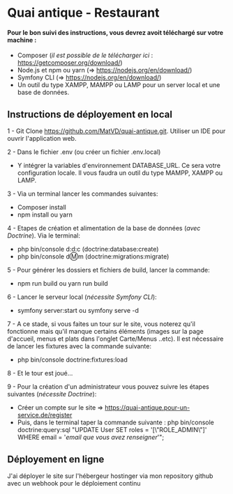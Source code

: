 # Quai antique - Restaurant

#### Pour le bon suivi des instructions, vous devrez avoit téléchargé sur votre machine : 
- Composer (_il est possible de le télécharger ici_ : https://getcomposer.org/download/)
- Node.js et npm ou yarn (=> https://nodejs.org/en/download/)
- Symfony CLI (=> https://nodejs.org/en/download/)
- Un outil du type XAMPP, MAMPP ou LAMP pour un server local et une base de données.

## Instructions de déployement en local  

1 - Git Clone https://github.com/MatVD/quai-antique.git. Utiliser un IDE pour ouvrir l'application web.

2 - Dans le fichier .env (ou créer un fichier .env.local)
- Y intégrer la variables d'environnement DATABASE_URL. Ce sera votre configuration locale. Il vous faudra un outil du type MAMPP, XAMPP ou LAMP. 

3 - Via un terminal lancer les commandes suivantes:
- Composer install
- npm install ou yarn

4 - Etapes de création et alimentation de la base de données (_avec Doctrine_). Via le terminal:
- php bin/console d:d:c (doctrine:database:create)
- php bin/console d:m:m (doctrine:migrations:migrate)

5 - Pour générer les dossiers et fichiers de build, lancer la commande:
- npm run build ou yarn run build

6 - Lancer le serveur local (_nécessite Symfony CLI_): 
- symfony server:start ou symfony serve -d

7 - A ce stade, si vous faites un tour sur le site, vous noterez qu'il fonctionne mais qu'il manque certains éléments (images sur la page d'accueil, menus et plats dans l'onglet Carte/Menus ..etc). Il est nécessaire de lancer les fixtures avec la commande suivante:
- php bin/console doctrine:fixtures:load

8 - Et le tour est joué... 

9 - Pour la création d'un administrateur vous pouvez suivre les étapes suivantes (_nécessite Doctrine_):
- Créer un compte sur le site => https://quai-antique.pour-un-service.de/register
- Puis, dans le terminal taper la commande suivante : php bin/console doctrine:query:sql "UPDATE User SET roles = '[\\"ROLE_ADMIN\\"]' WHERE email = '_email que vous avez renseigner_'";


## Déployement en ligne
J'ai déployer le site sur l'hébergeur hostinger via mon repository github avec un webhook pour le déploiement continu